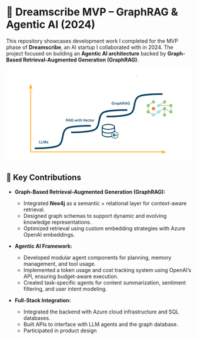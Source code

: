 # 🧠 Dreamscribe MVP – GraphRAG & Agentic AI (2024)

This repository showcases development work I completed for the MVP phase of **Dreamscribe**, an AI startup I collaborated with in 2024. The project focused on building an **Agentic AI architecture** backed by **Graph-Based Retrieval-Augmented Generation (GraphRAG)**.

<p align="center">
  <img src="assets/graphragIMG.png" alt="GraphRAG Agent Architecture" width="600"/>
</p>

## 📌 Key Contributions

- **Graph-Based Retrieval-Augmented Generation (GraphRAG):**
  - Integrated **Neo4j** as a semantic + relational layer for context-aware retrieval.
  - Designed graph schemas to support dynamic and evolving knowledge representations.
  - Optimized retrieval using custom embedding strategies with Azure OpenAI embeddings.

- **Agentic AI Framework:**
  - Developed modular agent components for planning, memory management, and tool usage.
  - Implemented a token usage and cost tracking system using OpenAI’s API, ensuring budget-aware execution.
  - Created task-specific agents for content summarization, sentiment filtering, and user intent modeling.

- **Full-Stack Integration:**
  - Integrated the backend with Azure cloud infrastructure and SQL databases.
  - Built APIs to interface with LLM agents and the graph database.
  - Participated in product design
